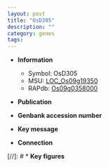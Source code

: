 ```yaml
---
layout: post
title: "OsD305"
description: ""
category: genes
tags: 
---
```


* **Information**  
    + Symbol: OsD305  
    + MSU: [LOC_Os09g19350](http://rice.uga.edu/cgi-bin/ORF_infopage.cgi?orf=LOC_Os09g19350)  
    + RAPdb: [Os09g0358000](http://rapdb.dna.affrc.go.jp/viewer/gbrowse_details/irgsp1?name=Os09g0358000)  

* **Publication**  

* **Genbank accession number**  

* **Key message**  

* **Connection**  

[//]: # * **Key figures**  


